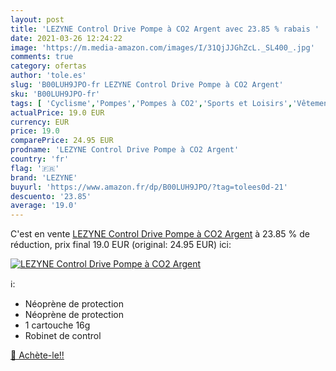 ```yaml
---
layout: post
title: 'LEZYNE Control Drive Pompe à CO2 Argent avec 23.85 % rabais '
date: 2021-03-26 12:24:22
image: 'https://m.media-amazon.com/images/I/31QjJJGhZcL._SL400_.jpg'
comments: true
category: ofertas
author: 'tole.es'
slug: 'B00LUH9JPO-fr LEZYNE Control Drive Pompe à CO2 Argent'
sku: 'B00LUH9JPO-fr'
tags: [ 'Cyclisme','Pompes','Pompes à CO2','Sports et Loisirs','Vêtements et équipement de sport','lezyne','Équipement vélos et accessoires', ]
actualPrice: 19.0 EUR
currency: EUR
price: 19.0
comparePrice: 24.95 EUR
prodname: 'LEZYNE Control Drive Pompe à CO2 Argent'
country: 'fr'
flag: '🇫🇷'
brand: 'LEZYNE'
buyurl: 'https://www.amazon.fr/dp/B00LUH9JPO/?tag=tolees0d-21'
descuento: '23.85'
average: '19.0'
---
```


C'est en vente [LEZYNE Control Drive Pompe à CO2 Argent](https://www.amazon.fr/dp/B00LUH9JPO/?tag=tolees0d-21)  à  23.85 % de réduction, prix final  19.0 EUR (original: 24.95 EUR) ici:

[![LEZYNE Control Drive Pompe à CO2 Argent](https://m.media-amazon.com/images/I/31QjJJGhZcL._SL400_.jpg)](https://www.amazon.fr/dp/B00LUH9JPO/?tag=tolees0d-21)

ℹ️:

- Néoprène de protection
- Néoprène de protection
- 1 cartouche 16g
- Robinet de control

[🛒 Achète-le!!](https://www.amazon.fr/dp/B00LUH9JPO/?tag=tolees0d-21)
